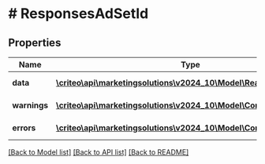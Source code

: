 # # ResponsesAdSetId

## Properties

Name | Type | Description | Notes
------------ | ------------- | ------------- | -------------
**data** | [**\criteo\api\marketingsolutions\v2024_10\Model\ReadModelAdSetId[]**](ReadModelAdSetId.md) |  | [optional] [readonly]
**warnings** | [**\criteo\api\marketingsolutions\v2024_10\Model\CommonProblem[]**](CommonProblem.md) |  | [optional] [readonly]
**errors** | [**\criteo\api\marketingsolutions\v2024_10\Model\CommonProblem[]**](CommonProblem.md) |  | [optional] [readonly]

[[Back to Model list]](../../README.md#models) [[Back to API list]](../../README.md#endpoints) [[Back to README]](../../README.md)
